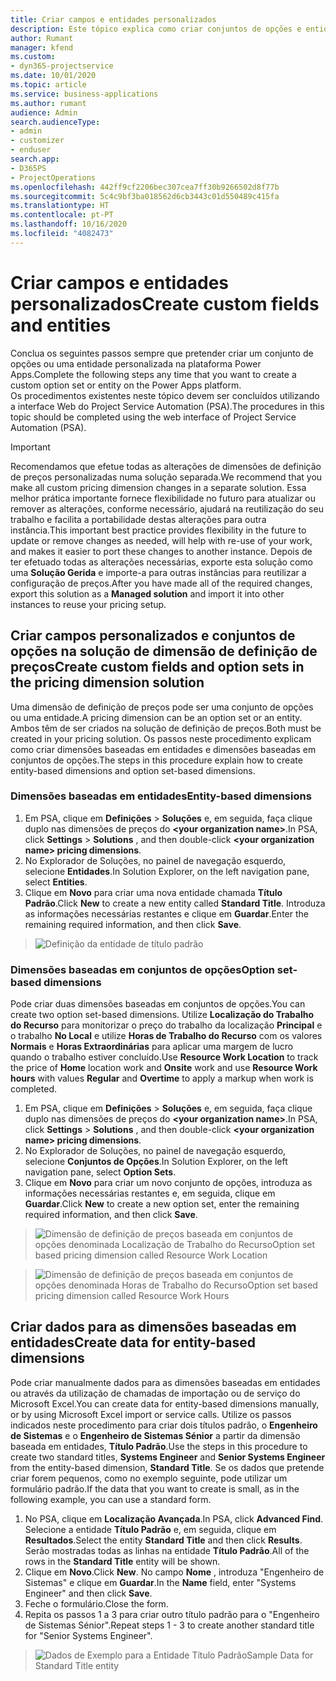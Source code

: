 ```yaml
---
title: Criar campos e entidades personalizados
description: Este tópico explica como criar conjuntos de opções e entidades na sua própria solução na plataforma Power Apps.
author: Rumant
manager: kfend
ms.custom:
- dyn365-projectservice
ms.date: 10/01/2020
ms.topic: article
ms.service: business-applications
ms.author: rumant
audience: Admin
search.audienceType:
- admin
- customizer
- enduser
search.app:
- D365PS
- ProjectOperations
ms.openlocfilehash: 442ff9cf2206bec307cea7ff30b9266502d8f77b
ms.sourcegitcommit: 5c4c9bf3ba018562d6cb3443c01d550489c415fa
ms.translationtype: HT
ms.contentlocale: pt-PT
ms.lasthandoff: 10/16/2020
ms.locfileid: "4082473"
---
```

# <a name="create-custom-fields-and-entities"></a><span data-ttu-id="81f93-103">Criar campos e entidades personalizados</span><span class="sxs-lookup"><span data-stu-id="81f93-103">Create custom fields and entities</span></span> 

<span data-ttu-id="81f93-104">Conclua os seguintes passos sempre que pretender criar um conjunto de opções ou uma entidade personalizada na plataforma Power Apps.</span><span class="sxs-lookup"><span data-stu-id="81f93-104">Complete the following steps any time that you want to create a custom option set or entity on the Power Apps platform.</span></span>  
<span data-ttu-id="81f93-105">Os procedimentos existentes neste tópico devem ser concluídos utilizando a interface Web do Project Service Automation (PSA).</span><span class="sxs-lookup"><span data-stu-id="81f93-105">The procedures in this topic should be completed using the web interface of Project Service Automation (PSA).</span></span>

> [!IMPORTANT]
> <span data-ttu-id="81f93-106">Recomendamos que efetue todas as alterações de dimensões de definição de preços personalizadas numa solução separada.</span><span class="sxs-lookup"><span data-stu-id="81f93-106">We recommend that you make all custom pricing dimension changes in a separate solution.</span></span> <span data-ttu-id="81f93-107">Essa melhor prática importante fornece flexibilidade no futuro para atualizar ou remover as alterações, conforme necessário, ajudará na reutilização do seu trabalho e facilita a portabilidade destas alterações para outra instância.</span><span class="sxs-lookup"><span data-stu-id="81f93-107">This important best practice provides flexibility in the future to update or remove changes as needed, will help with re-use of your work, and makes it easier to port these changes to another instance.</span></span> <span data-ttu-id="81f93-108">Depois de ter efetuado todas as alterações necessárias, exporte esta solução como uma **Solução Gerida** e importe-a para outras instâncias para reutilizar a configuração de preços.</span><span class="sxs-lookup"><span data-stu-id="81f93-108">After you have made all of the required changes, export this solution as a **Managed solution** and import it into other instances to reuse your pricing setup.</span></span>

  
## <a name="create-custom-fields-and-option-sets-in-the-pricing-dimension-solution"></a><span data-ttu-id="81f93-109">Criar campos personalizados e conjuntos de opções na solução de dimensão de definição de preços</span><span class="sxs-lookup"><span data-stu-id="81f93-109">Create custom fields and option sets in the pricing dimension solution</span></span>

<span data-ttu-id="81f93-110">Uma dimensão de definição de preços pode ser uma conjunto de opções ou uma entidade.</span><span class="sxs-lookup"><span data-stu-id="81f93-110">A pricing dimension can be an option set or an entity.</span></span> <span data-ttu-id="81f93-111">Ambos têm de ser criados na solução de definição de preços.</span><span class="sxs-lookup"><span data-stu-id="81f93-111">Both must be created in your pricing solution.</span></span> <span data-ttu-id="81f93-112">Os passos neste procedimento explicam como criar dimensões baseadas em entidades e dimensões baseadas em conjuntos de opções.</span><span class="sxs-lookup"><span data-stu-id="81f93-112">The steps in this procedure explain how to create entity-based dimensions and option set-based dimensions.</span></span>

### <a name="entity-based-dimensions"></a><span data-ttu-id="81f93-113">Dimensões baseadas em entidades</span><span class="sxs-lookup"><span data-stu-id="81f93-113">Entity-based dimensions</span></span>

1. <span data-ttu-id="81f93-114">Em PSA, clique em **Definições** > **Soluções** e, em seguida, faça clique duplo nas dimensões de preços do **\<your organization name>**.</span><span class="sxs-lookup"><span data-stu-id="81f93-114">In PSA, click **Settings** > **Solutions** , and then double-click **\<your organization name> pricing dimensions**.</span></span>
2. <span data-ttu-id="81f93-115">No Explorador de Soluções, no painel de navegação esquerdo, selecione **Entidades**.</span><span class="sxs-lookup"><span data-stu-id="81f93-115">In Solution Explorer, on the left navigation pane, select **Entities**.</span></span>
3. <span data-ttu-id="81f93-116">Clique em **Novo** para criar uma nova entidade chamada **Título Padrão**.</span><span class="sxs-lookup"><span data-stu-id="81f93-116">Click **New** to create a new entity called **Standard Title**.</span></span> <span data-ttu-id="81f93-117">Introduza as informações necessárias restantes e clique em **Guardar**.</span><span class="sxs-lookup"><span data-stu-id="81f93-117">Enter the remaining required information, and then click **Save**.</span></span>

> ![Definição da entidade de título padrão](media/Standard-Title-entity-definition.png)


### <a name="option-set-based-dimensions"></a><span data-ttu-id="81f93-119">Dimensões baseadas em conjuntos de opções</span><span class="sxs-lookup"><span data-stu-id="81f93-119">Option set-based dimensions</span></span> 
<span data-ttu-id="81f93-120">Pode criar duas dimensões baseadas em conjuntos de opções.</span><span class="sxs-lookup"><span data-stu-id="81f93-120">You can create two option set-based dimensions.</span></span> <span data-ttu-id="81f93-121">Utilize **Localização do Trabalho do Recurso** para monitorizar o preço do trabalho da localização **Principal** e o trabalho **No Local** e utilize **Horas de Trabalho do Recurso** com os valores **Normais** e **Horas Extraordinárias** para aplicar uma margem de lucro quando o trabalho estiver concluído.</span><span class="sxs-lookup"><span data-stu-id="81f93-121">Use **Resource Work Location** to track the price of **Home** location work and **Onsite** work and use **Resource Work hours** with values **Regular** and **Overtime** to apply a markup when work is completed.</span></span>


1. <span data-ttu-id="81f93-122">Em PSA, clique em **Definições** > **Soluções** e, em seguida, faça clique duplo nas dimensões de preços do **\<your organization name>**.</span><span class="sxs-lookup"><span data-stu-id="81f93-122">In PSA, click **Settings** > **Solutions** , and then double-click  **\<your organization name> pricing dimensions**.</span></span> 
2. <span data-ttu-id="81f93-123">No Explorador de Soluções, no painel de navegação esquerdo, selecione  **Conjuntos de Opções**.</span><span class="sxs-lookup"><span data-stu-id="81f93-123">In Solution Explorer, on the left navigation pane, select  **Option Sets**.</span></span> 
3. <span data-ttu-id="81f93-124">Clique em **Novo** para criar um novo conjunto de opções, introduza as informações necessárias restantes e, em seguida, clique em **Guardar**.</span><span class="sxs-lookup"><span data-stu-id="81f93-124">Click **New** to create a new option set, enter the remaining required information, and then click **Save**.</span></span>

> ![<span data-ttu-id="81f93-125">Dimensão de definição de preços baseada em conjuntos de opções denominada Localização de Trabalho do Recurso</span><span class="sxs-lookup"><span data-stu-id="81f93-125">Option set based pricing dimension called Resource Work Location</span></span> ](media/Option-set-PD-called-Resource-Work-Location.png)

> ![<span data-ttu-id="81f93-126">Dimensão de definição de preços baseada em conjuntos de opções denominada Horas de Trabalho do Recurso</span><span class="sxs-lookup"><span data-stu-id="81f93-126">Option set based pricing dimension called Resource Work Hours</span></span> ](media/Option-set-PD-called-Resource-Work-Hours.PNG)


## <a name="create-data-for-entity-based-dimensions"></a><span data-ttu-id="81f93-127">Criar dados para as dimensões baseadas em entidades</span><span class="sxs-lookup"><span data-stu-id="81f93-127">Create data for entity-based dimensions</span></span>

<span data-ttu-id="81f93-128">Pode criar manualmente dados para as dimensões baseadas em entidades ou através da utilização de chamadas de importação ou de serviço do Microsoft Excel.</span><span class="sxs-lookup"><span data-stu-id="81f93-128">You can create data for entity-based dimensions manually, or by using Microsoft Excel import or service calls.</span></span> <span data-ttu-id="81f93-129">Utilize os passos indicados neste procedimento para criar dois títulos padrão, o **Engenheiro de Sistemas** e o **Engenheiro de Sistemas Sénior** a partir da dimensão baseada em entidades, **Título Padrão**.</span><span class="sxs-lookup"><span data-stu-id="81f93-129">Use the steps in this procedure to create two standard titles, **Systems Engineer** and **Senior Systems Engineer** from the entity-based dimension, **Standard Title**.</span></span> <span data-ttu-id="81f93-130">Se os dados que pretende criar forem pequenos, como no exemplo seguinte, pode utilizar um formulário padrão.</span><span class="sxs-lookup"><span data-stu-id="81f93-130">If the data that you want to create is small, as in the following example, you can use a standard form.</span></span>

1. <span data-ttu-id="81f93-131">No PSA, clique em **Localização Avançada**.</span><span class="sxs-lookup"><span data-stu-id="81f93-131">In PSA, click **Advanced Find**.</span></span> <span data-ttu-id="81f93-132">Selecione a entidade **Título Padrão** e, em seguida, clique em **Resultados**.</span><span class="sxs-lookup"><span data-stu-id="81f93-132">Select the entity **Standard Title** and then click **Results**.</span></span> <span data-ttu-id="81f93-133">Serão mostradas todas as linhas na entidade **Título Padrão**.</span><span class="sxs-lookup"><span data-stu-id="81f93-133">All of the rows in the **Standard Title** entity will be shown.</span></span>
2. <span data-ttu-id="81f93-134">Clique em **Novo**.</span><span class="sxs-lookup"><span data-stu-id="81f93-134">Click **New**.</span></span> <span data-ttu-id="81f93-135">No campo **Nome** , introduza "Engenheiro de Sistemas" e clique em **Guardar**.</span><span class="sxs-lookup"><span data-stu-id="81f93-135">In the **Name** field, enter "Systems Engineer" and then click **Save**.</span></span>
3. <span data-ttu-id="81f93-136">Feche o formulário.</span><span class="sxs-lookup"><span data-stu-id="81f93-136">Close the form.</span></span> 
4. <span data-ttu-id="81f93-137">Repita os passos 1 a 3 para criar outro título padrão para o "Engenheiro de Sistemas Sénior".</span><span class="sxs-lookup"><span data-stu-id="81f93-137">Repeat steps 1 - 3 to create another standard title for "Senior Systems Engineer".</span></span>

> ![<span data-ttu-id="81f93-138">Dados de Exemplo para a Entidade Título Padrão</span><span class="sxs-lookup"><span data-stu-id="81f93-138">Sample Data for Standard Title entity</span></span> ](media/ST-data.png)


